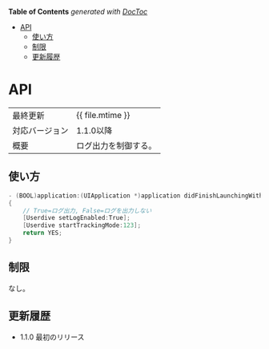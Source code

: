 <!-- START doctoc generated TOC please keep comment here to allow auto update -->
<!-- DON'T EDIT THIS SECTION, INSTEAD RE-RUN doctoc TO UPDATE -->
**Table of Contents**  *generated with [DocToc](https://github.com/thlorenz/doctoc)*

- [API](#api)
  - [使い方](#%E4%BD%BF%E3%81%84%E6%96%B9)
  - [制限](#%E5%88%B6%E9%99%90)
  - [更新履歴](#%E6%9B%B4%E6%96%B0%E5%B1%A5%E6%AD%B4)

<!-- END doctoc generated TOC please keep comment here to allow auto update -->

# API

|                |                      |
|:---------------|:---------------------|
| 最終更新       | {{ file.mtime }}     |
| 対応バージョン | 1.1.0以降            |
| 概要           | ログ出力を制御する。 |

## 使い方

```objective-c
- (BOOL)application:(UIApplication *)application didFinishLaunchingWithOptions:(NSDictionary *)launchOptions
{
    // True=ログ出力, False=ログを出力しない
    [Userdive setLogEnabled:True];
    [Userdive startTrackingMode:123];
    return YES;
}
```

## 制限

なし。

## 更新履歴

- 1.1.0 最初のリリース
